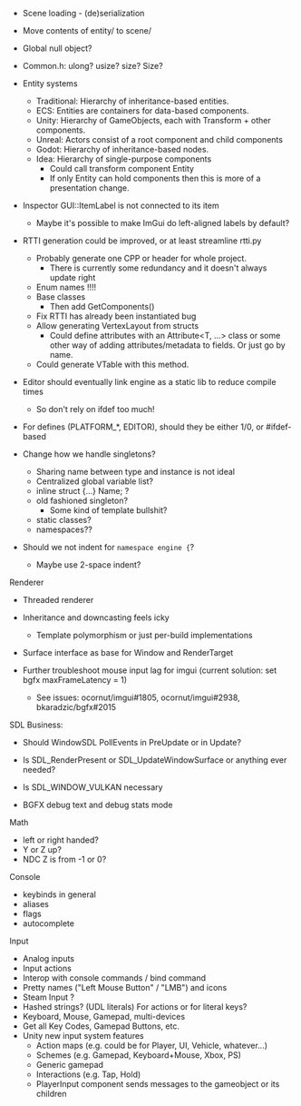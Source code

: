 - Scene loading - (de)serialization

- Move contents of entity/ to scene/

- Global null object?
- Common.h: ulong? usize? size? Size?

- Entity systems
  - Traditional: Hierarchy of inheritance-based entities.
  - ECS: Entities are containers for data-based components.
  - Unity: Hierarchy of GameObjects, each with Transform + other components.
  - Unreal: Actors consist of a root component and child components
  - Godot: Hierarchy of inheritance-based nodes.
  - Idea: Hierarchy of single-purpose components
    - Could call transform component Entity
    - If only Entity can hold components then this is more of a presentation change.

- Inspector GUI::ItemLabel is not connected to its item
  - Maybe it's possible to make ImGui do left-aligned labels by default?

- RTTI generation could be improved, or at least streamline rtti.py
  - Probably generate one CPP or header for whole project.
    - There is currently some redundancy and it doesn't always update right
  - Enum names !!!!
  - Base classes
    - Then add GetComponents<Base>()
  - Fix RTTI<X> has already been instantiated bug
  - Allow generating VertexLayout from structs
    - Could define attributes with an Attribute<T, ...> class or some other way
      of adding attributes/metadata to fields. Or just go by name.
  - Could generate VTable<T> with this method.

- Editor should eventually link engine as a static lib to reduce compile times
  - So don't rely on ifdef too much!
- For defines (PLATFORM_*, EDITOR), should they be either 1/0, or #ifdef-based

- Change how we handle singletons?
  - Sharing name between type and instance is not ideal
  - Centralized global variable list?
  - inline struct {...} Name; ?
  - old fashioned singleton?
    - Some kind of template bullshit?
  - static classes?
  - namespaces??

- Should we not indent for `namespace engine {`?
    - Maybe use 2-space indent?

Renderer
- Threaded renderer
- Inheritance and downcasting feels icky
  - Template polymorphism or just per-build implementations
- Surface interface as base for Window and RenderTarget
 
- Further troubleshoot mouse input lag for imgui (current solution: set bgfx maxFrameLatency = 1)
    - See issues: ocornut/imgui#1805, ocornut/imgui#2938, bkaradzic/bgfx#2015

SDL Business:
- Should WindowSDL PollEvents in PreUpdate or in Update?
- Is SDL_RenderPresent or SDL_UpdateWindowSurface or anything ever needed?
- Is SDL_WINDOW_VULKAN necessary

- BGFX debug text and debug stats mode

Math
- left or right handed?
- Y or Z up?
- NDC Z is from -1 or 0?

Console
- keybinds in general
- aliases
- flags
- autocomplete

Input
- Analog inputs
- Input actions
- Interop with console commands / bind command
- Pretty names ("Left Mouse Button" / "LMB") and icons 
- Steam Input ?
- Hashed strings? (UDL literals) For actions or for literal keys?
- Keyboard, Mouse, Gamepad, multi-devices
- Get all Key Codes, Gamepad Buttons, etc.
- Unity new input system features
  - Action maps (e.g. could be for Player, UI, Vehicle, whatever...)
  - Schemes (e.g. Gamepad, Keyboard+Mouse, Xbox, PS)
  - Generic gamepad
  - Interactions (e.g. Tap, Hold)
  - PlayerInput component sends messages to the gameobject or its children
